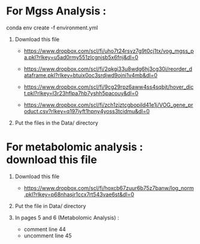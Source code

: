# For Mgss Analysis :

conda env create -f environment.yml


1. Download this file
    - https://www.dropbox.com/scl/fi/uho7t24rsvz7g9t0cj1tx/vog_mgss_pa.pkl?rlkey=u5ad0rmy551zlcgnjsb5x6fnj&dl=0

    - https://www.dropbox.com/scl/fi/2qkgi33u8wdg6hj3cg30i/reorder_dataframe.pkl?rlkey=btuix0oc3srdjwd9ojni1v4mb&dl=0

    - https://www.dropbox.com/scl/fi/9cg29rpz6aww4ss4sqbjt/hover_dict.pkl?rlkey=l3r23hflpa7hb7yshh5pacouy&dl=0

    - https://www.dropbox.com/scl/fi/zch1zjztcgbopild41e1j/VOG_gene_product.csv?rlkey=q197iyft1hpny4yoss3tcidmu&dl=0

2. Put the files in the Data/ directory

# For metabolomic analysis : download this file

1. Download this file
    - https://www.dropbox.com/scl/fi/hoxcb67zuur6b75z7banw/log_norm.pkl?rlkey=p68nhasjr1ccx7rt543vae6st&dl=0

2. Put the file in Data/ directory

3. In pages 5 and 6 (Metabolomic Analysis) :

    - comment line 44
    - uncomment line 45
